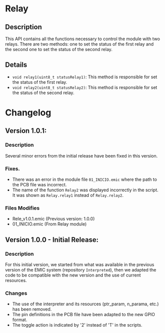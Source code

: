 # Relay 
## Description
This API contains all the functions necessary to control the module with two relays.
There are two methods: one to set the status of the first relay and the second one to set the status of the second relay.

## Details
- `void relay1(uint8_t statusRelay1)`: This method is responsible for set the status of the first relay.
- `void relay2(uint8_t statusRelay2)`: This method is responsible for set the status of the second relay.
  
# Changelog

## Version 1.0.1:
### Description
Several minor errors from the initial release have been fixed in this version.

### Fixes.
- There was an error in the module file `01_INICIO.emic` where the path to the PCB file was incorrect.
- The name of the function `Relay2` was displayed incorrectly in the script. It was shown as `Relay.relay1` instead of `Relay.relay2`.

### Files Modifies
- Rele_v1.0.1.emic (Previous version: 1.0.0)
- 01_INICIO.emic (From Relay module)

## Version 1.0.0 - Initial Release:
### Description
For this initial version, we started from what was available in the previous version of the EMIC system (repository `Interpreted`), then we adapted the code to be compatible with the new version and the use of current resources.

### Changes
- The use of the interpreter and its resources (ptr_param, n_parama, etc.) has been removed.
- The pin definitions in the PCB file have been adapted to the new GPIO format.
- The toggle action is indicated by '2' instead of 'T' in the scripts.